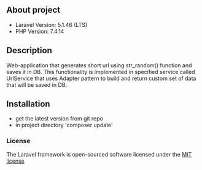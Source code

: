 ## About project

- Laravel Version: 5.1.46 (LTS)
- PHP Version: 7.4.14

## Description

Web-application that generates short url using str_random() function and saves it in DB. This functionality is implemented in specified service called UrlService that uses Adapter pattern to build and return custom set of data that will be saved in DB.

## Installation

- get the latest version from git repo
- in project directory 'composer update'

### License

The Laravel framework is open-sourced software licensed under the [MIT license](http://opensource.org/licenses/MIT)
